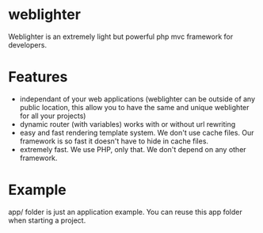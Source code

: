 weblighter
==========

Weblighter is an extremely light but powerful php mvc framework for developers.

Features
========

- independant of your web applications (weblighter can be outside of any public location, this allow you to have the same and unique weblighter for all your projects)
- dynamic router (with variables) works with or without url rewriting
- easy and fast rendering template system. We don't use cache files. Our framework is so fast it doesn't have to hide in cache files.
- extremely fast. We use PHP, only that. We don't depend on any other framework.

Example
=======

app/ folder is just an application example. You can reuse this app folder when starting a project.
